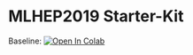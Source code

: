 # MLHEP2019 Starter-Kit


Baseline: [![Open In Colab](https://colab.research.google.com/assets/colab-badge.svg)](https://colab.research.google.com/github/ab-nag/mlhep2019\_2\_phase/blob/master/analysis/lhcb\_calo\_gan.ipynb)
